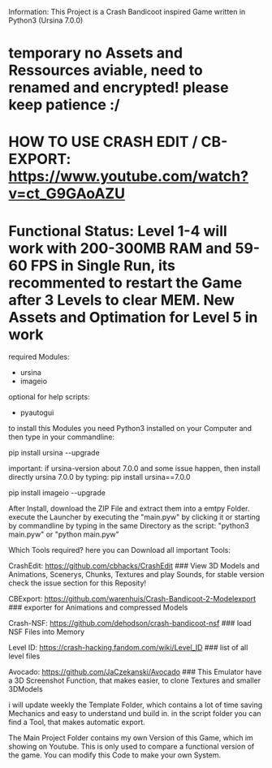 Information: This Project is a Crash Bandicoot inspired Game written in Python3 (Ursina 7.0.0)
# temporary no Assets and Ressources aviable, need to renamed and encrypted! please keep patience :/ #
# HOW TO USE CRASH EDIT / CB-EXPORT: https://www.youtube.com/watch?v=ct_G9GAoAZU #

# Functional Status: Level 1-4 will work with 200-300MB RAM and 59-60 FPS in Single Run, its recommented to restart the Game after 3 Levels to clear MEM. New Assets and Optimation for Level 5 in work

required Modules:
- ursina
- imageio

optional for help scripts:
- pyautogui

to install this Modules you need Python3 installed on your Computer and then type in your commandline:

pip install ursina --upgrade

important: if ursina-version about 7.0.0 and some issue happen, then install
directly ursina 7.0.0 by typing: pip install ursina==7.0.0

pip install imageio --upgrade

After Install, download the ZIP File and extract them into a emtpy Folder.
execute the Launcher by executing the "main.pyw" by clicking it or starting by
commandline by typing in the same Directory as the script: "python3 main.pyw" or "python main.pyw"

Which Tools required? here you can Download all important Tools:

CrashEdit: https://github.com/cbhacks/CrashEdit ### View 3D Models and Animations, Scenerys, Chunks, Textures and play Sounds, for stable version check the issue section for this Reposity!

CBExport:  https://github.com/warenhuis/Crash-Bandicoot-2-Modelexport ### exporter for Animations and compressed Models

Crash-NSF: https://github.com/dehodson/crash-bandicoot-nsf ### load NSF Files into Memory

Level ID:  https://crash-hacking.fandom.com/wiki/Level_ID ### list of all level files

Avocado:   https://github.com/JaCzekanski/Avocado ### This Emulator have a 3D Screenshot Function, that makes easier, to clone Textures and smaller 3DModels

i will update weekly the Template Folder, which contains a lot of time saving Mechanics and easy to understand und build in.
in the script folder you can find a Tool, that makes automatic export.

The Main Project Folder contains my own Version of this Game, which im showing on Youtube. This is only used to compare a functional version of the game.
You can modify this Code to make your own System.
